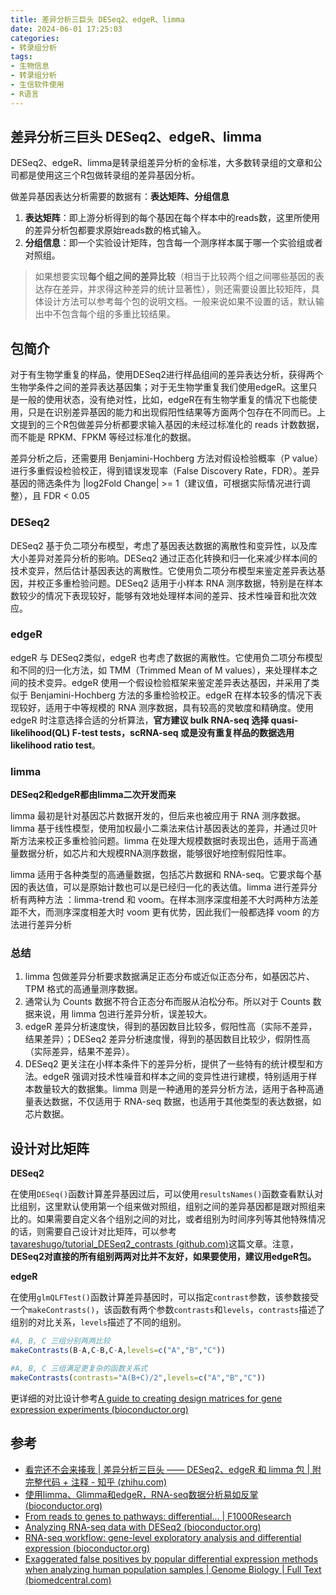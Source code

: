 ```yaml
---
title: 差异分析三巨头 DESeq2、edgeR、limma
date: 2024-06-01 17:25:03
categories:
- 转录组分析
tags:
- 生物信息
- 转录组分析
- 生信软件使用
- R语言
---
```


## 差异分析三巨头 DESeq2、edgeR、limma

DESeq2、edgeR、limma是转录组差异分析的金标准，大多数转录组的文章和公司都是使用这三个R包做转录组的差异基因分析。

做差异基因表达分析需要的数据有：**表达矩阵、分组信息**

1. **表达矩阵**：即上游分析得到的每个基因在每个样本中的reads数，这里所使用的差异分析包都要求原始reads数的格式输入。
2. **分组信息**：即一个实验设计矩阵，包含每一个测序样本属于哪一个实验组或者对照组。


> 如果想要实现**每个组之间的差异比较**（相当于比较两个组之间哪些基因的表达存在差异，并求得这种差异的统计显著性），则还需要设置比较矩阵，具体设计方法可以参考每个包的说明文档。一般来说如果不设置的话，默认输出中不包含每个组的多重比较结果。

## 包简介

对于有生物学重复的样品，使用DESeq2进行样品组间的差异表达分析，获得两个生物学条件之间的差异表达基因集；对于无生物学重复我们使用edgeR。这里只是一般的使用状态，没有绝对性，比如，edgeR在有生物学重复的情况下也能使用，只是在识别差异基因的能力和出现假阳性结果等方面两个包存在不同而已。上文提到的三个R包做差异分析都要求输入基因的未经过标准化的 reads 计数数据，而不能是 RPKM、FPKM 等经过标准化的数据。

差异分析之后，还需要用 Benjamini-Hochberg 方法对假设检验概率（P value）进行多重假设检验校正，得到错误发现率（False Discovery Rate，FDR）。差异基因的筛选条件为 |log2Fold Change| >= 1（建议值，可根据实际情况进行调整），且 FDR < 0.05


### DESeq2

DESeq2 基于负二项分布模型，考虑了基因表达数据的离散性和变异性，以及库大小差异对差异分析的影响。DESeq2 通过正态化转换和归一化来减少样本间的技术变异，然后估计基因表达的离散性。它使用负二项分布模型来鉴定差异表达基因，并校正多重检验问题。DESeq2 适用于小样本 RNA 测序数据，特别是在样本数较少的情况下表现较好，能够有效地处理样本间的差异、技术性噪音和批次效应。

### edgeR

edgeR 与 DESeq2类似，edgeR 也考虑了数据的离散性。它使用负二项分布模型和不同的归一化方法，如 TMM（Trimmed Mean of M values），来处理样本之间的技术变异。edgeR 使用一个假设检验框架来鉴定差异表达基因，并采用了类似于 Benjamini-Hochberg 方法的多重检验校正。edgeR 在样本较多的情况下表现较好，适用于中等规模的 RNA 测序数据，具有较高的灵敏度和精确度。使用 edgeR 时注意选择合适的分析算法，**官方建议 bulk RNA-seq 选择 quasi-likelihood(QL) F-test tests，scRNA-seq 或是没有重复样品的数据选用 likelihood ratio test**。

### limma

**DESeq2和edgeR都由limma二次开发而来**

limma 最初是针对基因芯片数据开发的，但后来也被应用于 RNA 测序数据。limma 基于线性模型，使用加权最小二乘法来估计基因表达的差异，并通过贝叶斯方法来校正多重检验问题。limma 在处理大规模数据时表现出色，适用于高通量数据分析，如芯片和大规模RNA测序数据，能够很好地控制假阳性率。

limma 适用于各种类型的高通量数据，包括芯片数据和 RNA-seq。它要求每个基因的表达值，可以是原始计数也可以是已经归一化的表达值。limma 进行差异分析有两种方法 ：limma-trend 和 voom。在样本测序深度相差不大时两种方法差距不大，而测序深度相差大时 voom 更有优势，因此我们一般都选择 voom 的方法进行差异分析

### 总结

1. limma 包做差异分析要求数据满足正态分布或近似正态分布，如基因芯片、TPM 格式的高通量测序数据。
2. 通常认为 Counts 数据不符合正态分布而服从泊松分布。所以对于 Counts 数据来说，用 limma 包进行差异分析，误差较大。
3. edgeR 差异分析速度快，得到的基因数目比较多，假阳性高（实际不差异，结果差异）；DESeq2 差异分析速度慢，得到的基因数目比较少，假阴性高（实际差异，结果不差异）。
4. DESeq2 更关注在小样本条件下的差异分析，提供了一些特有的统计模型和方法。edgeR 强调对技术性噪音和样本之间的变异性进行建模，特别适用于样本数量较大的数据集。limma 则是一种通用的差异分析方法，适用于各种高通量表达数据，不仅适用于 RNA-seq 数据，也适用于其他类型的表达数据，如芯片数据。

## 设计对比矩阵

**DESeq2**

在使用`DESeq()`函数计算差异基因过后，可以使用`resultsNames()`函数查看默认对比组别，这里默认使用第一个组来做对照组，组别之间的差异基因都是跟对照组来比的。如果需要自定义各个组别之间的对比，或者组别为时间序列等其他特殊情况的话，则需要自己设计对比矩阵，可以参考[tavareshugo/tutorial_DESeq2_contrasts (github.com)](https://github.com/tavareshugo/tutorial_DESeq2_contrasts)这篇文章。注意，**DESeq2对直接的所有组别两两对比并不友好，如果要使用，建议用edgeR包。**

**edgeR**

在使用`glmQLFTest()`函数计算差异基因时，可以指定`contrast`参数，该参数接受一个`makeContrasts()`，该函数有两个参数`contrasts`和`levels`，`contrasts`描述了组别的对比关系，`levels`描述了不同的组别。

```R
#A, B, C 三组分别两两比较
makeContrasts(B-A,C-B,C-A,levels=c("A","B","C"))

#A, B, C 三组满足更复杂的函数关系式
makeContrasts(contrasts="A(B+C)/2",levels=c("A","B","C"))
```

更详细的对比设计参考[A guide to creating design matrices for gene expression experiments (bioconductor.org)](https://bioconductor.org/packages/release/workflows/vignettes/RNAseq123/inst/doc/designmatrices.html)


## 参考

- [看完还不会来揍我 | 差异分析三巨头 —— DESeq2、edgeR 和 limma 包 | 附完整代码 + 注释 - 知乎 (zhihu.com)](https://zhuanlan.zhihu.com/p/653841949)
- [使用limma、Glimma和edgeR，RNA-seq数据分析易如反掌 (bioconductor.org)](https://bioconductor.org/packages/release/workflows/vignettes/RNAseq123/inst/doc/limmaWorkflow_CHN.html)
- [From reads to genes to pathways: differential... | F1000Research](https://f1000research.com/articles/5-1438/v2)
- [Analyzing RNA-seq data with DESeq2 (bioconductor.org)](https://bioconductor.org/packages/devel/bioc/vignettes/DESeq2/inst/doc/DESeq2.html#contrasts)
- [RNA-seq workflow: gene-level exploratory analysis and differential expression (bioconductor.org)](https://master.bioconductor.org/packages/release/workflows/vignettes/rnaseqGene/inst/doc/rnaseqGene.html#differential-expression-analysis)
- [Exaggerated false positives by popular differential expression methods when analyzing human population samples | Genome Biology | Full Text (biomedcentral.com)](https://genomebiology.biomedcentral.com/articles/10.1186/s13059-022-02648-4)